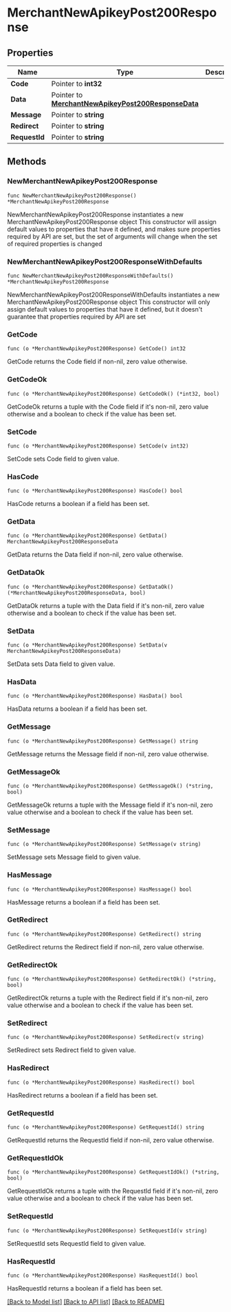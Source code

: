 # MerchantNewApikeyPost200Response

## Properties

Name | Type | Description | Notes
------------ | ------------- | ------------- | -------------
**Code** | Pointer to **int32** |  | [optional] 
**Data** | Pointer to [**MerchantNewApikeyPost200ResponseData**](MerchantNewApikeyPost200ResponseData.md) |  | [optional] 
**Message** | Pointer to **string** |  | [optional] 
**Redirect** | Pointer to **string** |  | [optional] 
**RequestId** | Pointer to **string** |  | [optional] 

## Methods

### NewMerchantNewApikeyPost200Response

`func NewMerchantNewApikeyPost200Response() *MerchantNewApikeyPost200Response`

NewMerchantNewApikeyPost200Response instantiates a new MerchantNewApikeyPost200Response object
This constructor will assign default values to properties that have it defined,
and makes sure properties required by API are set, but the set of arguments
will change when the set of required properties is changed

### NewMerchantNewApikeyPost200ResponseWithDefaults

`func NewMerchantNewApikeyPost200ResponseWithDefaults() *MerchantNewApikeyPost200Response`

NewMerchantNewApikeyPost200ResponseWithDefaults instantiates a new MerchantNewApikeyPost200Response object
This constructor will only assign default values to properties that have it defined,
but it doesn't guarantee that properties required by API are set

### GetCode

`func (o *MerchantNewApikeyPost200Response) GetCode() int32`

GetCode returns the Code field if non-nil, zero value otherwise.

### GetCodeOk

`func (o *MerchantNewApikeyPost200Response) GetCodeOk() (*int32, bool)`

GetCodeOk returns a tuple with the Code field if it's non-nil, zero value otherwise
and a boolean to check if the value has been set.

### SetCode

`func (o *MerchantNewApikeyPost200Response) SetCode(v int32)`

SetCode sets Code field to given value.

### HasCode

`func (o *MerchantNewApikeyPost200Response) HasCode() bool`

HasCode returns a boolean if a field has been set.

### GetData

`func (o *MerchantNewApikeyPost200Response) GetData() MerchantNewApikeyPost200ResponseData`

GetData returns the Data field if non-nil, zero value otherwise.

### GetDataOk

`func (o *MerchantNewApikeyPost200Response) GetDataOk() (*MerchantNewApikeyPost200ResponseData, bool)`

GetDataOk returns a tuple with the Data field if it's non-nil, zero value otherwise
and a boolean to check if the value has been set.

### SetData

`func (o *MerchantNewApikeyPost200Response) SetData(v MerchantNewApikeyPost200ResponseData)`

SetData sets Data field to given value.

### HasData

`func (o *MerchantNewApikeyPost200Response) HasData() bool`

HasData returns a boolean if a field has been set.

### GetMessage

`func (o *MerchantNewApikeyPost200Response) GetMessage() string`

GetMessage returns the Message field if non-nil, zero value otherwise.

### GetMessageOk

`func (o *MerchantNewApikeyPost200Response) GetMessageOk() (*string, bool)`

GetMessageOk returns a tuple with the Message field if it's non-nil, zero value otherwise
and a boolean to check if the value has been set.

### SetMessage

`func (o *MerchantNewApikeyPost200Response) SetMessage(v string)`

SetMessage sets Message field to given value.

### HasMessage

`func (o *MerchantNewApikeyPost200Response) HasMessage() bool`

HasMessage returns a boolean if a field has been set.

### GetRedirect

`func (o *MerchantNewApikeyPost200Response) GetRedirect() string`

GetRedirect returns the Redirect field if non-nil, zero value otherwise.

### GetRedirectOk

`func (o *MerchantNewApikeyPost200Response) GetRedirectOk() (*string, bool)`

GetRedirectOk returns a tuple with the Redirect field if it's non-nil, zero value otherwise
and a boolean to check if the value has been set.

### SetRedirect

`func (o *MerchantNewApikeyPost200Response) SetRedirect(v string)`

SetRedirect sets Redirect field to given value.

### HasRedirect

`func (o *MerchantNewApikeyPost200Response) HasRedirect() bool`

HasRedirect returns a boolean if a field has been set.

### GetRequestId

`func (o *MerchantNewApikeyPost200Response) GetRequestId() string`

GetRequestId returns the RequestId field if non-nil, zero value otherwise.

### GetRequestIdOk

`func (o *MerchantNewApikeyPost200Response) GetRequestIdOk() (*string, bool)`

GetRequestIdOk returns a tuple with the RequestId field if it's non-nil, zero value otherwise
and a boolean to check if the value has been set.

### SetRequestId

`func (o *MerchantNewApikeyPost200Response) SetRequestId(v string)`

SetRequestId sets RequestId field to given value.

### HasRequestId

`func (o *MerchantNewApikeyPost200Response) HasRequestId() bool`

HasRequestId returns a boolean if a field has been set.


[[Back to Model list]](../README.md#documentation-for-models) [[Back to API list]](../README.md#documentation-for-api-endpoints) [[Back to README]](../README.md)


